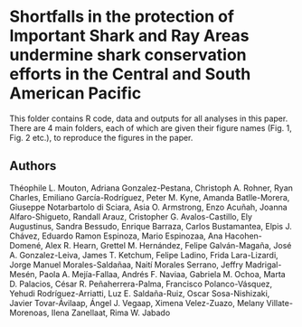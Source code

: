 
# Shortfalls in the protection of Important Shark and Ray Areas undermine shark conservation efforts in the Central and South American Pacific


This folder contains R code, data and outputs for all analyses in this paper. There are 4 main folders, each of which are given their figure names (Fig. 1, Fig. 2 etc.), to reproduce the figures in the paper.


## Authors

Théophile L. Mouton, Adriana Gonzalez-Pestana, Christoph A. Rohner, Ryan Charles, Emiliano García-Rodríguez, Peter M. Kyne, Amanda Batlle-Morera, Giuseppe
Notarbartolo di Sciara, Asia O. Armstrong, Enzo Acuñah, Joanna Alfaro-Shigueto, Randall Arauz, Cristopher G. Avalos-Castillo, Ely Augustinus, Sandra Bessudo,
Enrique Barraza, Carlos Bustamantea, Elpis J. Chávez, Eduardo Ramon Espinoza, Mario Espinozaa, Ana Hacohen-Domené, Alex R. Hearn, Grettel M. Hernández,
Felipe Galván-Magaña, José A. Gonzalez-Leiva, James T. Ketchum, Felipe Ladino, Frida Lara-Lizardi, Jorge Manuel Morales-Saldañaa, Naití Morales Serrano, Jeffry
Madrigal-Mesén, Paola A. Mejía-Fallaa, Andrés F. Naviaa, Gabriela M. Ochoa, Marta D. Palacios, César R. Peñaherrera-Palma, Francisco Polanco-Vásquez,
Yehudi Rodríguez-Arriatti, Luz E. Saldaña-Ruiz, Oscar Sosa-Nishizaki, Javier Tovar-Ávilaap, Ángel J. Vegaap, Ximena Velez-Zuazo, Melany Villate-Morenoas, 
Ilena Zanellaat, Rima W. Jabado

